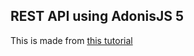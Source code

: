 ## REST API using AdonisJS 5

This is made from [this tutorial]( https://dev.to/fredmaiaarantes/creating-rest-api-s-with-adonisjs-5-4ani )